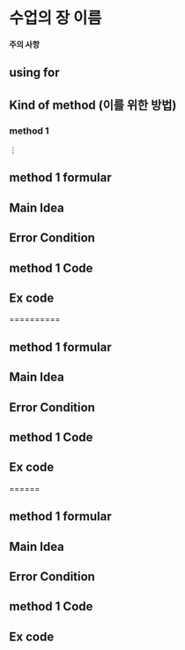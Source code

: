  # 수업의 장 이름
  **주의 사항**
## using for

## Kind of method (이를 위한 방법)
  ### method 1
  $\vdots$
  
## method 1 formular

## Main Idea

## Error Condition

## method 1 Code

## Ex code

==========

## method 1 formular

## Main Idea

## Error Condition

## method 1 Code

## Ex code

======

## method 1 formular

## Main Idea

## Error Condition

## method 1 Code

## Ex code
